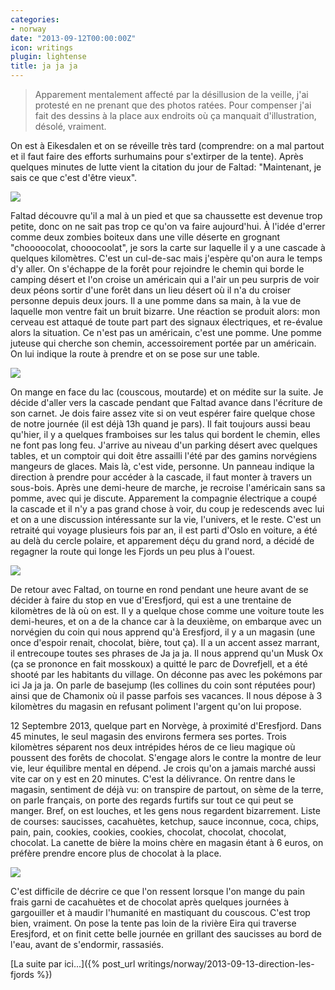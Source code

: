 ```yaml
---
categories:
- norway
date: "2013-09-12T00:00:00Z"
icon: writings
plugin: lightense
title: ja ja ja
---
```


> Apparement mentalement affecté par la désillusion de la veille,
> j'ai protesté en ne prenant que des photos ratées. Pour compenser j'ai
> fait des dessins à la place aux endroits où ça manquait
> d'illustration, désolé, vraiment.

On est à Eikesdalen et on se réveille très tard (comprendre: on a mal
partout et il faut faire des efforts surhumains pour s'extirper de la
tente). Après quelques minutes de lutte vient la citation du jour de
Faltad: "Maintenant, je sais ce que c'est d'être vieux".

<img src="/img/norway/jour7-eglise.jpg" data-action="zoom" />

Faltad découvre qu'il a mal à un pied et que sa chaussette est devenue
trop petite, donc on ne sait pas trop ce qu'on va faire aujourd'hui. À
l'idée d'errer comme deux zombies boiteux dans une ville déserte en
grognant "choooocolat, chooocoolat", je sors la carte sur laquelle il
y a une cascade à quelques kilomètres. C'est un cul-de-sac mais
j'espère qu'on aura le temps d'y aller. On s'échappe de la forêt pour
rejoindre le chemin qui borde le camping désert et l'on croise un
américain qui a l'air un peu surpris de voir deux péons sortir d'une
forêt dans un lieu désert où il n'a du croiser personne depuis deux
jours. Il a une pomme dans sa main, à la vue de laquelle mon ventre
fait un bruit bizarre. Une réaction se produit alors: mon cerveau est
attaqué de toute part part des signaux électriques, et re-évalue alors
la situation. Ce n'est pas un américain, c'est une pomme. Une pomme
juteuse qui cherche son chemin, accessoirement portée par un
américain. On lui indique la route à prendre et on se pose sur une
table.

<img src="/img/norway/jour7-pomme.jpg" data-action="zoom" />

On mange en face du lac (couscous, moutarde) et on médite sur la
suite. Je décide d'aller vers la cascade pendant que Faltad avance
dans l'écriture de son carnet. Je dois faire assez vite si on veut
espérer faire quelque chose de notre journée (il est déjà 13h quand je
pars). Il fait toujours aussi beau qu'hier, il y a quelques framboises
sur les talus qui bordent le chemin, elles ne font pas long
feu. J'arrive au niveau d'un parking désert avec quelques tables, et
un comptoir qui doit être assailli l'été par des gamins norvégiens
mangeurs de glaces. Mais là, c'est vide, personne. Un panneau indique
la direction à prendre pour accéder à la cascade, il faut monter à
travers un sous-bois. Après une demi-heure de marche, je recroise
l'américain sans sa pomme, avec qui je discute. Apparement la
compagnie électrique a coupé la cascade et il n'y a pas grand chose à
voir, du coup je redescends avec lui et on a une discussion
intéressante sur la vie, l'univers, et le reste. C'est un retraité qui
voyage plusieurs fois par an, il est parti d'Oslo en voiture, a été au
delà du cercle polaire, et apparement déçu du grand nord, a décidé de
regagner la route qui longe les Fjords un peu plus à l'ouest.

<img src="/img/norway/jour7-eikesdalen.jpg" data-action="zoom" />

De retour avec Faltad, on tourne en rond pendant une heure avant de se
décider à faire du stop en vue d'Eresfjord, qui est a une trentaine de
kilomètres de là où on est. Il y a quelque chose comme une voiture
toute les demi-heures, et on a de la chance car à la deuxième, on
embarque avec un norvégien du coin qui nous apprend qu'à Eresfjord, il
y a un magasin (une once d'espoir renait, chocolat, bière, tout
ça). Il a un accent assez marrant, il entrecoupe toutes ses phrases de
Ja ja ja. Il nous apprend qu'un Musk Ox (ça se prononce en fait
mosskoux) a quitté le parc de Dovrefjell, et a été shooté par les
habitants du village. On déconne pas avec les pokémons par ici Ja ja
ja. On parle de basejump (les collines du coin sont réputées pour)
ainsi que de Chamonix où il passe parfois ses vacances. Il nous dépose
à 3 kilomètres du magasin en refusant poliment l'argent qu'on lui
propose.

12 Septembre 2013, quelque part en Norvège, à proximité d'Eresfjord.
Dans 45 minutes, le seul magasin des environs fermera ses
portes. Trois kilomètres séparent nos deux intrépides héros de ce lieu
magique où poussent des forêts de chocolat. S'engage alors le contre
la montre de leur vie, leur équilibre mental en dépend.  Je crois
qu'on a jamais marché aussi vite car on y est en 20 minutes. C'est la
délivrance. On rentre dans le magasin, sentiment de déjà vu: on
transpire de partout, on sème de la terre, on parle français, on porte
des regards furtifs sur tout ce qui peut se manger. Bref, on est
louches, et les gens nous regardent bizarrement. Liste de courses:
saucisses, cacahuètes, ketchup, sauce inconnue, coca, chips, pain,
pain, cookies, cookies, cookies, chocolat, chocolat, chocolat,
chocolat. La canette de bière la moins chère en magasin étant à 6
euros, on préfère prendre encore plus de chocolat à la place.

<img src="/img/norway/jour7-chocolat.jpg" data-action="zoom" />

C'est difficile de décrire ce que l'on ressent lorsque l'on mange du
pain frais garni de cacahuètes et de chocolat après quelques journées
à gargouiller et à maudir l'humanité en mastiquant du couscous. C'est
trop bien, vraiment. On pose la tente pas loin de la rivière Eira qui
traverse Eresjford, et on finit cette belle journée en grillant des
saucisses au bord de l'eau, avant de s'endormir, rassasiés.


[La suite par ici...]({% post_url writings/norway/2013-09-13-direction-les-fjords %})
